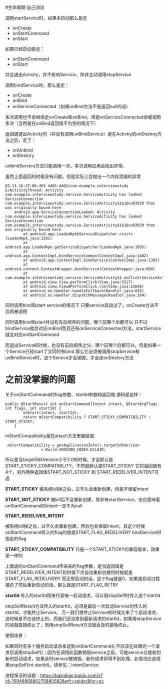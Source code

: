 #生命周期
自己测试

调用startService时，如果未启动那么是走
- onCreate
- onStartCommand
- onStart

如果已经启动是走：
- onStartCommand
- onStart

并且退出Activity，并不影响Service，除非主动调用stopService


调用bindService时，那么是走：
- onCreate
- onBind
- onServiceConnected（如果onBind方法不是返回null的话）

多次调用也不会继续走onCreate和onBind，但是onServiceConnected会被调用多次（当然是在onBind返回值不为空的情况下）



返回键退出Activity时（并没有调用unBindService）是在Activtiy的onDestroy方法之后，走了：
- onUnbind
- onDestory


unbindService方法只能调用一次，多次调用应用会抛出异常。

虽然上面返回的时候没有问题，但是实际上会抛出一个内存泄漏的异常
```
03-13 16:27:06.493 4465-4465/com.example.interviewstudy E/ActivityThread: Activity com.example.interviewstudy.service.ServiceActivity has leaked ServiceConnection com.example.interviewstudy.service.ServiceActivity$1$1@ce83939 that was originally bound here
    android.app.ServiceConnectionLeaked: Activity com.example.interviewstudy.service.ServiceActivity has leaked ServiceConnection com.example.interviewstudy.service.ServiceActivity$1$1@ce83939 that was originally bound here
        at android.app.LoadedApk$ServiceDispatcher.<init>(LoadedApk.java:1201)
        at android.app.LoadedApk.getServiceDispatcher(LoadedApk.java:1095)
        at android.app.ContextImpl.bindServiceCommon(ContextImpl.java:1402)
        at android.app.ContextImpl.bindService(ContextImpl.java:1385)
        at android.content.ContextWrapper.bindService(ContextWrapper.java:604)
        at com.example.interviewstudy.service.ServiceActivity$1.onClick(ServiceActivity.java:33)
        at android.view.View.performClick(View.java:5317)
        at android.view.View$PerformClick.run(View.java:21648)
        at android.os.Handler.handleCallback(Handler.java:815)
        at android.os.Handler.dispatchMessage(Handler.java:104)
```


同时调用bind和start service的情况下
只要service启动过了，onCreate方法不会再被调用

同时调用bind和start并没有先后顺序的问题，哪个前哪个后都可以
只不过bindService就会对应onBind而且还有onServiceConnected方法，startService就会对应onStartCommand

而退出Service的时候，也没有前后顺序之分，哪个前哪个后都可以。但是如果一个Service已经start了又同时有bind
那么它必须被调用stopService和unBindService时，这个Service才会销毁，才会走onDestory方法




# 之前没掌握的问题


关于onStartCommand的flag参数、startId参数和返回值
源码是这样：
```
public @StartResult int onStartCommand(Intent intent, @StartArgFlags int flags, int startId) {
        onStart(intent, startId);
        return mStartCompatibility ? START_STICKY_COMPATIBILITY : START_STICKY;
    }
```
mStartCompatibility是在attach方法里面赋值:
```
 mStartCompatibility = getApplicationInfo().targetSdkVersion
                < Build.VERSION_CODES.ECLAIR;
```

所以是当targetSdkVersion小于2.0的时候，才会默认是START_STICKY_COMPATIBILITY，不然就默认是START_STICKY
它的返回值有4个，另外两种返回值START_NOT_STICKY 和 START_REDELIVER_INTENT可选

**START_STICKY**
被系统kill掉之后，过不久会重新创建，但是不保留Intent

**START_NOT_STICKY**
被kill后不会重新创建，除非有startService，也也意味着onStartCommand的intent一定不为null


**START_REDELIVER_INTENT**

被系统kill掉之后，过不久会重新创建，然后也会保留Intent，且这个时候onStartCommand传入的flag的值是START_FLAG_REDELIVERY
bindService时指定的flag


**START_STICKY_COMPATIBILITY**
只是一个START_STICKY的兼容版本，效果是一样的

上面说的onStartCommand传进来的flag参数，是当返回值是START_REDELIVER_INTENT的时候下次自动重新创建的时候就是START_FLAG_REDELIVERY
而正常启动的话，这个flag就是0，如果是启动过程被杀了然后重新启动的话，那么就是START_FLAG_RETRY


**startId**
传入的startId用来代表唯一启动请求，可以用stopSelf时传入这个startId

stopSelfResult方法传入的startId，必须是最后一次启动Service时传入的startId，才能终止Service。
万一我们想终止Service的时候又来了个启动请求，这时候是不应该终止的，而我们还没拿到最新请求的startId，如果用stopService的话就直接终止了，而用stopSelfResult方法就会及时避免终止。

使用场景：

如果同时有多个服务启动请求发送到onStartCommand(),不应该在处理完一个请求后调用stopSelf()；因为在调用此函数销毁service之前，可能service又接收到新的启动请求，如果此时service被销毁，新的请求将得不到处理。此情况应该调用stopSelf(int startId)。请参见：IntentService




进程保活的话题：https://baijiahao.baidu.com/s?id=1594886880275880582&wfr=spider&for=pc

